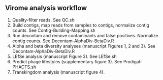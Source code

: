 ## Virome analysis workflow
1. Quality-filter reads. See QC.sh
2. Build contigs, map reads from samples to contigs, normalize contig counts. See Contig-Building-Mapping.sh
3. Run decontam and remove contaminants and false positives. Normalize contig counts. See Decontam-AlphaDiv-BetaDiv.R
4. Alpha and beta diversity analyses (manuscript Figures 1, 2 and 3). See Decontam-AlphaDiv-BetaDiv.R
5. LEfSe analysis (manuscript Figure 3). See LEfSe.sh
6. Predict phage lifestyles (supplementary figure 3). See Prodigal-PHACTS.sh
7. Transkingdom analysis (manuscript figure 4).
